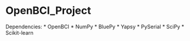# OpenBCI_Project
Dependencies:
	* OpenBCI
	* NumPy
	* BluePy
	* Yapsy
	* PySerial
	* SciPy
	* Scikit-learn